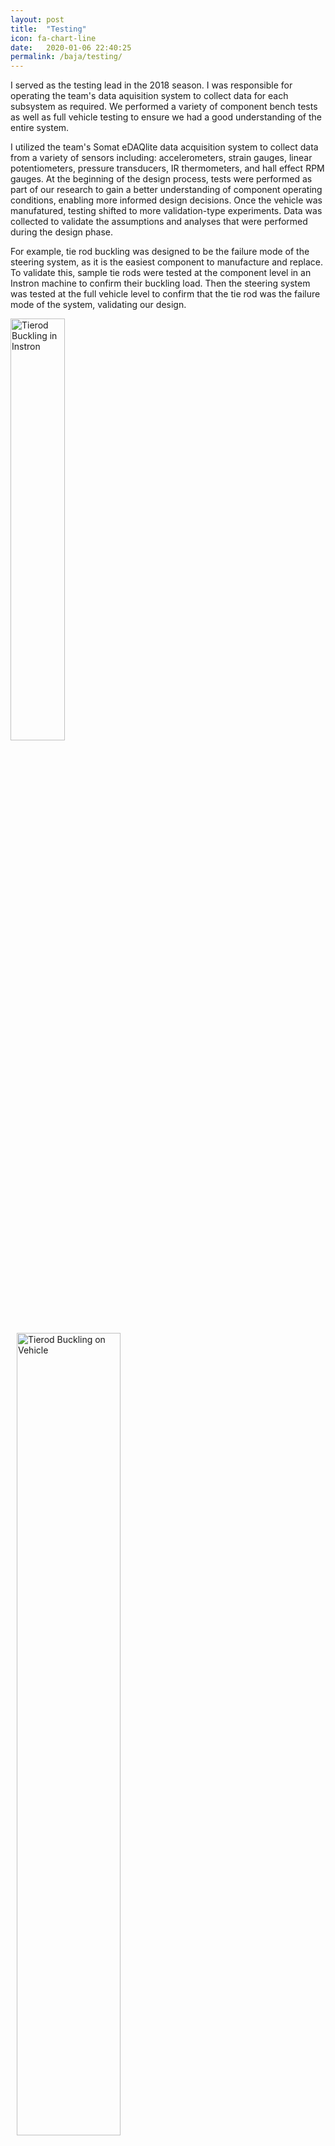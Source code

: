 ```yaml
---
layout: post
title:  "Testing"
icon: fa-chart-line
date:   2020-01-06 22:40:25
permalink: /baja/testing/
---
```

I served as the testing lead in the 2018 season. I was responsible for operating the team's data aquisition system to collect data for each subsystem as required. We performed a variety of component bench tests as well as full vehicle testing to ensure we had a good understanding of the entire system.

I utilized the team's Somat eDAQlite data acquisition system to collect data from a variety of sensors including: accelerometers, strain gauges, linear potentiometers, pressure transducers, IR thermometers, and hall effect RPM gauges. At the beginning of the design process, tests were performed as part of our research to gain a better understanding of component operating conditions, enabling more informed design decisions. Once the vehicle was manufatured, testing shifted to more validation-type experiments. Data was collected to validate the assumptions and analyses that were performed during the design phase. 

For example, tie rod buckling was designed to be the failure mode of the steering system, as it is the easiest component to manufacture and replace. To validate this, sample tie rods were tested at the component level in an Instron machine to confirm their buckling load. Then the steering system was tested at the full vehicle level to confirm that the tie rod was the failure mode of the system, validating our design.

<img src="{{ site.baseurl }}/assets/images/tierod_instron.png" alt="Tierod Buckling in Instron" style="width:41.6%; padding-right:10px">
<img src="{{ site.baseurl }}/assets/images/tierod_broken.png" alt="Tierod Buckling on Vehicle" style="width:57.4%; padding-left:10px">

